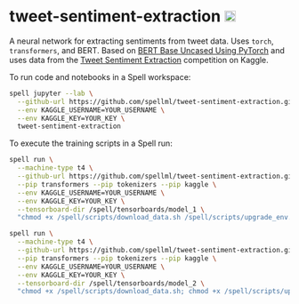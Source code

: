 # tweet-sentiment-extraction <a href="https://web.spell.ml/workspace_create?workspaceName=tweet-sentiment-extraction&githubUrl=https%3A%2F%2Fgithub.com%2Fspellml%2Ftweet-sentiment-extraction&pip=kaggle&envVars=KAGGLE_USERNAME%3DYOUR_USERNAME,KAGGLE_KEY=YOUR_KEY"><img src=https://spell.ml/badge.svg height=20px/></a>

A neural network for extracting sentiments from tweet data. Uses `torch`, `transformers`, and BERT. Based on [BERT Base Uncased Using PyTorch](https://www.kaggle.com/abhishek/bert-base-uncased-using-pytorch/) and uses data from the [Tweet Sentiment Extraction](https://www.kaggle.com/c/tweet-sentiment-extraction) competition on Kaggle.

To run code and notebooks in a Spell workspace:

```bash
spell jupyter --lab \
  --github-url https://github.com/spellml/tweet-sentiment-extraction.git \
  --env KAGGLE_USERNAME=YOUR_USERNAME \
  --env KAGGLE_KEY=YOUR_KEY \
  tweet-sentiment-extraction
```

To execute the training scripts in a Spell run:

```bash
spell run \
  --machine-type t4 \
  --github-url https://github.com/spellml/tweet-sentiment-extraction.git \
  --pip transformers --pip tokenizers --pip kaggle \
  --env KAGGLE_USERNAME=YOUR_USERNAME \
  --env KAGGLE_KEY=YOUR_KEY \
  --tensorboard-dir /spell/tensorboards/model_1 \
  "chmod +x /spell/scripts/download_data.sh /spell/scripts/upgrade_env.sh; /spell/scripts/download_data.sh; /spell/scripts/upgrade_env.sh; python /spell/models/model_1.py"
```

```bash
spell run \
  --machine-type t4 \
  --github-url https://github.com/spellml/tweet-sentiment-extraction.git \
  --pip transformers --pip tokenizers --pip kaggle \
  --env KAGGLE_USERNAME=YOUR_USERNAME \
  --env KAGGLE_KEY=YOUR_KEY \
  --tensorboard-dir /spell/tensorboards/model_2 \
  "chmod +x /spell/scripts/download_data.sh; chmod +x /spell/scripts/upgrade_env.sh; /spell/scripts/download_data.sh; /spell/scripts/upgrade_env.sh; python /spell/models/model_2.py"
```
